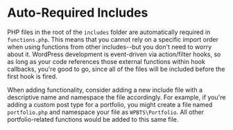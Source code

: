 # Auto-Required Includes

PHP files in the root of the `includes` folder are automatically required in `functions.php`. This means that you cannot rely on a specific import order when using functions from other includes--but you don't need to worry about it. WordPress development is event-driven via action/filter hooks, so as long as your code references those external functions within hook callbacks, you're good to go, since all of the files will be included before the first hook is fired.

When adding functionality, consider adding a new include file with a descriptive name and namespace the file accordingly. For example, if you're adding a custom post type for a portfolio, you might create a file named `portfolio.php` and namespace your file as `WPBTS\Portfolio`. All other portfolio-related functions would be added to this same file.
